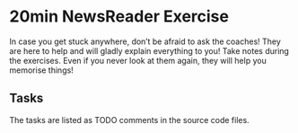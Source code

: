 # 20min NewsReader Exercise

In case you get stuck anywhere, don’t be afraid to ask the coaches! They are here to help and will gladly explain everything to you! Take notes during the exercises. Even if you never look at them again, they will help you memorise things!

## Tasks
The tasks are listed as TODO comments in the source code files.

